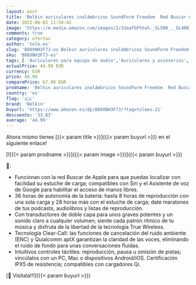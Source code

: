 ```yaml
---
layout: post
title: 'Belkin auriculares inalámbricos SoundForm Freedom  Red Buscar de Apple  cascos Bluetooth con estuche de carga inalámbrica  certificación IPX5  graves potentes  para iPhone y Android   blancos'
date: 2022-06-02 11:54:42
image: 'https://m.media-amazon.com/images/I/31maFGFhtwS._SL500_._SL400_.jpg'
comments: true
category: ofertas
author: 'tole.es'
slug: 'B08XNH3F7J-es Belkin auriculares inalámbricos SoundForm Freedom Red...'
sku: 'B08XNH3F7J-es'
tags: [ 'Auriculares para equipo de audio','Auriculares y accesorios','Electrónica','android','belkin','🇪🇸', ]
actualPrice: 44.99 EUR
currency: EUR
price: 44.99
comparePrice: 67.99 EUR
prodname: 'Belkin auriculares inalámbricos SoundForm Freedom  Red Buscar de Apple  cascos Bluetooth con estuche de carga inalámbrica  certificación IPX5  graves potentes  para iPhone y Android   blancos'
country: 'es'
flag: '🇪🇸'
brand: 'Belkin'
buyurl: 'https://www.amazon.es/dp/B08XNH3F7J/?tag=tolees-21'
descuento: '33.83'
average: '44.99'
---
```


Ahora mismo tienes [{{< param title >}}]({{< param buyurl >}}) en el siguiente enlace!

[![{{< param prodname >}}]({{< param image >}})]({{< param buyurl >}})

🔎:

- Funcionan con la red Buscar de Apple para que puedas localizar con facilidad su estuche de carga; compatibles con Siri y el Asistente de voz de Google para habilitar el acceso de manos libres.
- 36 horas de autonomía de la batería: hasta 8 horas de reproducción con una sola carga y 28 horas más con el estuche de carga; date maratones de tus podcasts, audiolibros y listas de reproducción.
- Con transductores de doble capa para unos graves potentes y un sonido claro a cualquier volumen; siente cada patrón rítmico de tu música y disfruta de la libertad de la tecnología True Wireless.
- Tecnología Clear-Call: las funciones de cancelación del ruido ambiente (ENC) y Quialcomm aptX garantizan la claridad de las voces, eliminando el ruido de fondo para unas conversaciones fluidas.
- Intuitivos controles táctiles: reproducción, pausa u omisión de pistas; vincúlalos con un PC, Mac o dispositivos Android/iOS. Certificación IPX5 de resistencia; compatibles con cargadores Qi.

[🛒 Visítala!!!]({{< param buyurl >}})
